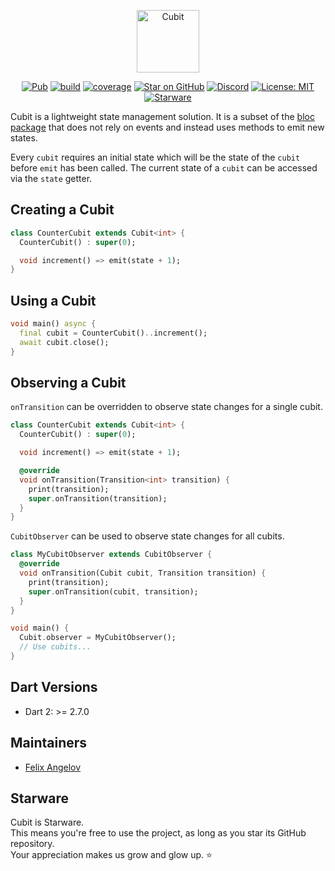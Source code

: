 <p align="center"><img src="https://raw.githubusercontent.com/felangel/cubit/master/assets/cubit_full.png" height="100" alt="Cubit"></p>

<p align="center">
<a href="https://pub.dev/packages/cubit"><img src="https://img.shields.io/pub/v/cubit.svg" alt="Pub"></a>
<a href="https://github.com/felangel/cubit/actions"><img src="https://github.com/felangel/cubit/workflows/build/badge.svg" alt="build"></a>
<a href="https://github.com/felangel/cubit/actions"><img src="https://raw.githubusercontent.com/felangel/cubit/master/packages/cubit/coverage_badge.svg" alt="coverage"></a>
<a href="https://github.com/felangel/cubit"><img src="https://img.shields.io/github/stars/felangel/cubit.svg?style=flat&logo=github&colorB=deeppink&label=stars" alt="Star on GitHub"></a>
<a href="https://discord.gg/Hc5KD3g"><img src="https://img.shields.io/discord/649708778631200778.svg?logo=discord&color=blue" alt="Discord"></a>
<a href="https://opensource.org/licenses/MIT"><img src="https://img.shields.io/badge/license-MIT-purple.svg" alt="License: MIT"></a>
<a href="https://github.com/zepfietje/starware"><img src="https://img.shields.io/badge/Starware-%E2%AD%90-black?labelColor=%23f9b00d" alt="Starware"></a>
</p>

Cubit is a lightweight state management solution. It is a subset of the [bloc package](https://pub.dev/packages/bloc) that does not rely on events and instead uses methods to emit new states.

Every `cubit` requires an initial state which will be the state of the `cubit` before `emit` has been called.
The current state of a `cubit` can be accessed via the `state` getter.

## Creating a Cubit

```dart
class CounterCubit extends Cubit<int> {
  CounterCubit() : super(0);

  void increment() => emit(state + 1);
}
```

## Using a Cubit

```dart
void main() async {
  final cubit = CounterCubit()..increment();
  await cubit.close();
}
```

## Observing a Cubit

`onTransition` can be overridden to observe state changes for a single cubit.

```dart
class CounterCubit extends Cubit<int> {
  CounterCubit() : super(0);

  void increment() => emit(state + 1);

  @override
  void onTransition(Transition<int> transition) {
    print(transition);
    super.onTransition(transition);
  }
}
```

`CubitObserver` can be used to observe state changes for all cubits.

```dart
class MyCubitObserver extends CubitObserver {
  @override
  void onTransition(Cubit cubit, Transition transition) {
    print(transition);
    super.onTransition(cubit, transition);
  }
}
```

```dart
void main() {
  Cubit.observer = MyCubitObserver();
  // Use cubits...
}
```

## Dart Versions

- Dart 2: >= 2.7.0

## Maintainers

- [Felix Angelov](https://github.com/felangel)

## Starware

Cubit is Starware.  
This means you're free to use the project, as long as you star its GitHub repository.  
Your appreciation makes us grow and glow up. ⭐
